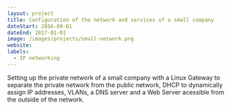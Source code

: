 ```yaml
---
layout: project
title: Configuration of the network and services of a small company
dateStart: 2016-09-01
dateEnd: 2017-01-01
image: /images/projects/small-network.png
website:
labels:
  - IP networking
---
```


Setting up the private network of a small company with a Linux Gateway to separate the private network from the public network, DHCP to dynamically assign IP addresses, VLANs, a DNS server and a Web Server acessible from the outside of the network.
